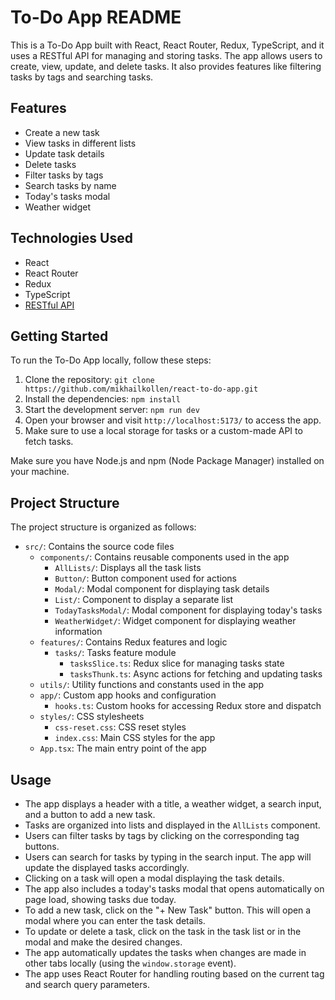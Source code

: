 # To-Do App README

This is a To-Do App built with React, React Router, Redux, TypeScript, and it uses a RESTful API for managing and storing tasks. The app allows users to create, view, update, and delete tasks. It also provides features like filtering tasks by tags and searching tasks.

## Features

- Create a new task
- View tasks in different lists
- Update task details
- Delete tasks
- Filter tasks by tags
- Search tasks by name
- Today's tasks modal
- Weather widget

## Technologies Used

- React
- React Router
- Redux
- TypeScript
- [RESTful API](<https://github.com/mikhailkollen/data-api>)

## Getting Started

To run the To-Do App locally, follow these steps:

1.  Clone the repository: `git clone https://github.com/mikhailkollen/react-to-do-app.git`
2.  Install the dependencies: `npm install`
3.  Start the development server: `npm run dev`
4.  Open your browser and visit `http://localhost:5173/` to access the app.
5.  Make sure to use a local storage for tasks or a custom-made API to fetch tasks.

Make sure you have Node.js and npm (Node Package Manager) installed on your machine.

## Project Structure

The project structure is organized as follows:

- `src/`: Contains the source code files
  - `components/`: Contains reusable components used in the app
    - `AllLists/`: Displays all the task lists
    - `Button/`: Button component used for actions
    - `Modal/`: Modal component for displaying task details
    - `List/`: Component to display a separate list
    - `TodayTasksModal/`: Modal component for displaying today's tasks
    - `WeatherWidget/`: Widget component for displaying weather information
  - `features/`: Contains Redux features and logic
    - `tasks/`: Tasks feature module
      - `tasksSlice.ts`: Redux slice for managing tasks state
      - `tasksThunk.ts`: Async actions for fetching and updating tasks
  - `utils/`: Utility functions and constants used in the app
  - `app/`: Custom app hooks and configuration
    - `hooks.ts`: Custom hooks for accessing Redux store and dispatch
  - `styles/`: CSS stylesheets
    - `css-reset.css`: CSS reset styles
    - `index.css`: Main CSS styles for the app
  - `App.tsx`: The main entry point of the app

## Usage

- The app displays a header with a title, a weather widget, a search input, and a button to add a new task.
- Tasks are organized into lists and displayed in the `AllLists` component.
- Users can filter tasks by tags by clicking on the corresponding tag buttons.
- Users can search for tasks by typing in the search input. The app will update the displayed tasks accordingly.
- Clicking on a task will open a modal displaying the task details.
- The app also includes a today's tasks modal that opens automatically on page load, showing tasks due today.
- To add a new task, click on the "+ New Task" button. This will open a modal where you can enter the task details.
- To update or delete a task, click on the task in the task list or in the modal and make the desired changes.
- The app automatically updates the tasks when changes are made in other tabs locally (using the `window.storage` event).
- The app uses React Router for handling routing based on the current tag and search query parameters.

